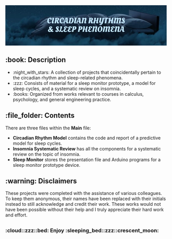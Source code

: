 <!DOCTYPE html>
<html>
<head>
  <meta charset="UTF-8">
</head>
<body>
  <img src="https://github.com/AK-147/Circadian-Sleep/blob/main/Sleep%20Banner.png?raw=true" alt="Banner"/>
  
  <h2>:book: Description</h2>
  <ul>
    <li>:night_with_stars: A collection of projects that coincidentally pertain to the circadian rhythm and sleep-related phenomena.</li>
    <li>:zzz: Consists of material for a sleep monitor prototype, a model for sleep cycles, and a systematic review on insomnia.</li>
    <li>:books: Organized from works relevant to courses in calculus, psychology, and general engineering practice.</li>
  </ul>

  <h2>:file_folder: Contents</h2>
  <p>There are three files within the <strong>Main</strong> file:</p>
  <ul>
    <li><strong>Circadian Rhythm Model</strong> contains the code and report of a predictive model for sleep cycles.</li>
    <li><strong>Insomnia Systematic Review</strong> has all the components for a systematic review on the topic of insomnia.</li>
    <li><strong>Sleep Monitor</strong> stores the presentation file and Arduino programs for a sleep monitor prototype device.</li>
  </ul>

  <h2>:warning: Disclaimers</h2>
  <p>
    These projects were completed with the assistance of various colleagues. To keep them anonymous, their names have been replaced with their initials instead
    to still acknowledge and credit their work. These works would not have been possible without their help and I truly appreciate their hard work and effort.
  </p>
  <h2></h2>
  <h3>:cloud::zzz::bed: Enjoy :sleeping_bed::zzz::crescent_moon:</h3>
</body>
</html>
